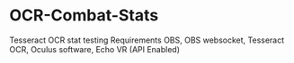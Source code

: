 # OCR-Combat-Stats
Tesseract OCR stat testing 
Requirements OBS, OBS websocket, Tesseract OCR, Oculus software, Echo VR (API Enabled)
